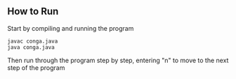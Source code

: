 ## How to Run 

Start by compiling and running the program 

```
javac conga.java
java conga.java 
```

Then run through the program step by step, entering "n" to move to the next 
step of the program
